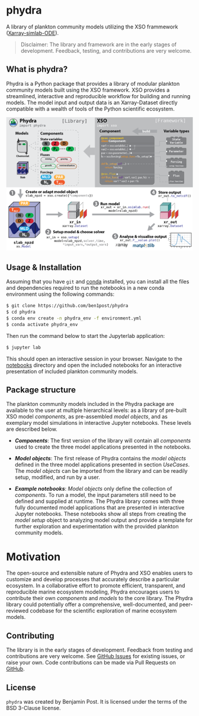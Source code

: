 # phydra

A library of plankton community models utilizing the XSO frammework 
([Xarray-simlab-ODE](https://github.com/ben1post/xarray-simlab-ode)). 

> Disclaimer: The library and framework are in the early stages of development. 
> Feedback, testing, and contributions are very welcome.

## What is phydra?
Phydra is a Python package that provides a library of modular plankton community 
models built using the XSO framework. XSO provides a streamlined, interactive and 
reproducible workflow for building and running models. The model input and output 
data is an Xarray-Dataset directly compatible with a wealth of tools of the Python scientific ecosystem.

![00_schematics_PhydraXSO.png](notebooks/images/00_schematics_PhydraXSO.png)

## Usage & Installation

Assuming that you have `git` and [conda](https://conda.io/docs/index.html)
installed, you can install all the files and dependencies required to run the 
notebooks in a new conda environment using the following commands:

```bash
$ git clone https://github.com/ben1post/phydra
$ cd phydra
$ conda env create -n phydra_env -f environment.yml
$ conda activate phydra_env
```

Then run the command below to start the Jupyterlab application:

```bash
$ jupyter lab
```

This should open an interactive session in your browser. Navigate to the
[notebooks](https://github.com/ben1post/phydra/tree/master/notebooks) directory
and open the included notebooks for an interactive presentation of included 
plankton community models.

## Package structure
The plankton community models included in the Phydra package are available to the 
user at multiple hierarchical levels: as a library of pre-built XSO model _components_, 
as pre-assembled _model objects_, and as exemplary model simulations in interactive 
Jupyter notebooks. These levels are described below.


- _**Components**_: The first version of the library will contain all 
  _components_ used to create the three model applications presented in the notebooks.
    
- _**Model objects**_: The first release of Phydra contains the _model 
  objects_ defined in the three model applications presented in section _UseCases_. 
  The _model objects_ can be imported from the library and can be readily 
  setup, modified, and run by a user.
    
- _**Example notebooks**_: _Model objects_ only define the collection of 
  _components_. To run a model, the input parameters still need to be 
  defined and supplied at runtime. The Phydra library comes with three fully 
  documented model applications that are presented in interactive Jupyter 
   notebooks. These notebooks show all steps from creating the _model setup_ 
  object to analyzing model output and provide a template for further 
  exploration  and experimentation with the provided plankton community models.
    

# Motivation

The open-source and extensible nature of Phydra and XSO enables users to 
customize and develop processes that accurately describe a particular
ecosystem.  In a collaborative effort to promote efficient, transparent, 
and reproducible marine ecosystem modeling, Phydra encourages users to 
contribute their own _components_ and _models_ to the core library. The 
Phydra library could potentially offer a comprehensive, well-documented, 
and peer-reviewed codebase for the scientific exploration of marine 
ecosystem models.


## Contributing

The library is in the early stages of development. Feedback from testing and contributions are very welcome. 
See [GitHub Issues](https://github.com/ben1post/phydra/issues) for existing issues, or raise your own.
Code contributions can be made via Pull Requests on [GitHub](https://github.com/ben1post/phydra).

## License

`phydra` was created by Benjamin Post. It is licensed under the terms of 
the BSD 3-Clause license.
